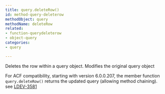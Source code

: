 ```yaml
---
title: query.deleteRow()
id: method-query-deleterow
methodObject: query
methodName: deleteRow
related:
- function-querydeleterow
- object-query
categories:
- query

---
```


Deletes the row within a query object. Modifies the original query object

For ACF compatibility, starting with version 6.0.0.207, the member function `query.deleteRow()` returns the updated query (allowing method chaining). see [LDEV-3581](https://luceeserver.atlassian.net/browse/LDEV-3581)